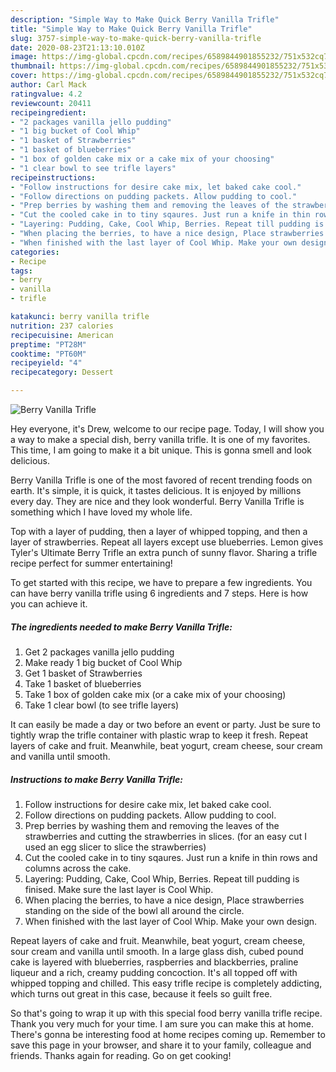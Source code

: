 ```yaml
---
description: "Simple Way to Make Quick Berry Vanilla Trifle"
title: "Simple Way to Make Quick Berry Vanilla Trifle"
slug: 3757-simple-way-to-make-quick-berry-vanilla-trifle
date: 2020-08-23T21:13:10.010Z
image: https://img-global.cpcdn.com/recipes/6589844901855232/751x532cq70/berry-vanilla-trifle-recipe-main-photo.jpg
thumbnail: https://img-global.cpcdn.com/recipes/6589844901855232/751x532cq70/berry-vanilla-trifle-recipe-main-photo.jpg
cover: https://img-global.cpcdn.com/recipes/6589844901855232/751x532cq70/berry-vanilla-trifle-recipe-main-photo.jpg
author: Carl Mack
ratingvalue: 4.2
reviewcount: 20411
recipeingredient:
- "2 packages vanilla jello pudding"
- "1 big bucket of Cool Whip"
- "1 basket of Strawberries"
- "1 basket of blueberries"
- "1 box of golden cake mix or a cake mix of your choosing"
- "1 clear bowl to see trifle layers"
recipeinstructions:
- "Follow instructions for desire cake mix, let baked cake cool."
- "Follow directions on pudding packets. Allow pudding to cool."
- "Prep berries by washing them and removing the leaves of the strawberries and cutting the strawberries in slices. (for an easy cut I used an egg slicer to slice the strawberries)"
- "Cut the cooled cake in to tiny sqaures. Just run a knife in thin rows and columns across the cake."
- "Layering: Pudding, Cake, Cool Whip, Berries. Repeat till pudding is finised. Make sure the last layer is Cool Whip."
- "When placing the berries, to have a nice design, Place strawberries standing on the side of the bowl all around the circle."
- "When finished with the last layer of Cool Whip. Make your own design."
categories:
- Recipe
tags:
- berry
- vanilla
- trifle

katakunci: berry vanilla trifle 
nutrition: 237 calories
recipecuisine: American
preptime: "PT28M"
cooktime: "PT60M"
recipeyield: "4"
recipecategory: Dessert

---
```



![Berry Vanilla Trifle](https://img-global.cpcdn.com/recipes/6589844901855232/751x532cq70/berry-vanilla-trifle-recipe-main-photo.jpg)

Hey everyone, it's Drew, welcome to our recipe page. Today, I will show you a way to make a special dish, berry vanilla trifle. It is one of my favorites. This time, I am going to make it a bit unique. This is gonna smell and look delicious.

Berry Vanilla Trifle is one of the most favored of recent trending foods on earth. It's simple, it is quick, it tastes delicious. It is enjoyed by millions every day. They are nice and they look wonderful. Berry Vanilla Trifle is something which I have loved my whole life.

Top with a layer of pudding, then a layer of whipped topping, and then a layer of strawberries. Repeat all layers except use blueberries. Lemon gives Tyler&#39;s Ultimate Berry Trifle an extra punch of sunny flavor. Sharing a trifle recipe perfect for summer entertaining!


To get started with this recipe, we have to prepare a few ingredients. You can have berry vanilla trifle using 6 ingredients and 7 steps. Here is how you can achieve it.

<!--inarticleads1-->

##### The ingredients needed to make Berry Vanilla Trifle:

1. Get 2 packages vanilla jello pudding
1. Make ready 1 big bucket of Cool Whip
1. Get 1 basket of Strawberries
1. Take 1 basket of blueberries
1. Take 1 box of golden cake mix (or a cake mix of your choosing)
1. Take 1 clear bowl (to see trifle layers)


It can easily be made a day or two before an event or party. Just be sure to tightly wrap the trifle container with plastic wrap to keep it fresh. Repeat layers of cake and fruit. Meanwhile, beat yogurt, cream cheese, sour cream and vanilla until smooth. 

<!--inarticleads2-->

##### Instructions to make Berry Vanilla Trifle:

1. Follow instructions for desire cake mix, let baked cake cool.
1. Follow directions on pudding packets. Allow pudding to cool.
1. Prep berries by washing them and removing the leaves of the strawberries and cutting the strawberries in slices. (for an easy cut I used an egg slicer to slice the strawberries)
1. Cut the cooled cake in to tiny sqaures. Just run a knife in thin rows and columns across the cake.
1. Layering: Pudding, Cake, Cool Whip, Berries. Repeat till pudding is finised. Make sure the last layer is Cool Whip.
1. When placing the berries, to have a nice design, Place strawberries standing on the side of the bowl all around the circle.
1. When finished with the last layer of Cool Whip. Make your own design.


Repeat layers of cake and fruit. Meanwhile, beat yogurt, cream cheese, sour cream and vanilla until smooth. In a large glass dish, cubed pound cake is layered with blueberries, raspberries and blackberries, praline liqueur and a rich, creamy pudding concoction. It&#39;s all topped off with whipped topping and chilled. This easy trifle recipe is completely addicting, which turns out great in this case, because it feels so guilt free. 

So that's going to wrap it up with this special food berry vanilla trifle recipe. Thank you very much for your time. I am sure you can make this at home. There's gonna be interesting food at home recipes coming up. Remember to save this page in your browser, and share it to your family, colleague and friends. Thanks again for reading. Go on get cooking!
